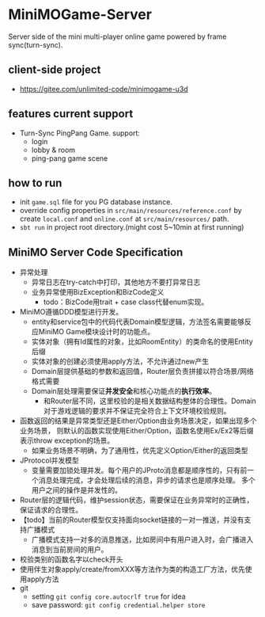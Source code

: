 # MiniMOGame-Server
Server side of the mini multi-player online game powered by frame sync(turn-sync).

## client-side project
- https://gitee.com/unlimited-code/minimogame-u3d

## features current support
- Turn-Sync PingPang Game. support:
    - login
    - lobby & room
    - ping-pang game scene

## how to run
- init `game.sql` file for you PG database instance.
- override config properties in `src/main/resources/reference.conf` by create `local.conf` and `online.conf` at `src/main/resources/` path.
- `sbt run` in project root directory.(might cost 5~10min at first running)

## MiniMO Server Code Specification
- 异常处理
    - 异常日志在try-catch中打印，其他地方不要打异常日志
    - 业务异常使用BizException和BizCode定义
        - todo：BizCode用trait + case class代替enum实现。
- MiniMO遵循DDD模型进行开发。
    - entity和service包中的代码代表Domain模型逻辑，方法签名需要能够反应MiniMO Game模块设计时的功能点。
    - 实体对象（拥有Id属性的对象，比如RoomEntity）的类命名的使用Entity后缀
    - 实体对象的创建必须使用apply方法，不允许通过new产生
    - Domain层提供基础的参数和返回值，Router层负责拼接以符合场景/网络格式需要
    - Domain层处理需要保证**并发安全**和核心功能点的**执行效率**。
        - 和Router层不同，这里校验的是相关数据结构整体的合理性。Domain对于游戏逻辑的要求并不保证完全符合上下文环境校验规则。
- 函数返回的结果是异常类型还是Either/Option由业务场景决定，如果出现多个业务场景，
  则默认的函数实现使用Either/Option，函数名使用Ex/Ex2等后缀表示throw exception的场景。
    - 如果业务场景不明确，为了通用性，优先定义Option/Either的返回类型
- JProtocol并发模型
    - 变量需要加锁处理并发。每个用户的JProto消息都是顺序性的，只有前一个消息处理完成，才会处理后续的消息，异步的请求也是顺序处理。
      多个用户之间的操作是并发性的。
- Router层的逻辑代码，维护session状态，需要保证在业务异常时的正确性，保证请求的合理性。
- 【todo】当前的Router模型仅支持面向socket链接的一对一推送，并没有支持广播模式
    - 广播模式支持一对多的消息推送，比如房间中有用户进入时，会广播进入消息到当前房间的用户。
- 校验类别的函数名字以check开头
- 使用伴生对象apply/create/fromXXX等方法作为类的构造工厂方法，优先使用apply方法
- git
    - setting `git config core.autocrlf true` for idea
    - save password: `git config credential.helper store`